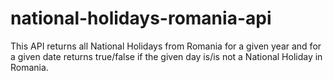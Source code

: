 # national-holidays-romania-api

This API returns all National Holidays from Romania for a given year and for a given date returns true/false if the given day is/is not a National Holiday in Romania.
